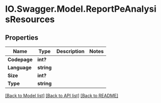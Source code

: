 # IO.Swagger.Model.ReportPeAnalysisResources
## Properties

Name | Type | Description | Notes
------------ | ------------- | ------------- | -------------
**Codepage** | **int?** |  | 
**Language** | **string** |  | 
**Size** | **int?** |  | 
**Type** | **string** |  | 

[[Back to Model list]](../README.md#documentation-for-models) [[Back to API list]](../README.md#documentation-for-api-endpoints) [[Back to README]](../README.md)

